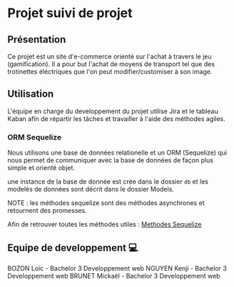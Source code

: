 # Projet suivi de projet

## Présentation

Ce projet est un site d'e-commerce orienté sur l'achat à travers le jeu (gamification). Il a pour but l'achat de moyens de transport tel que des trotinettes éléctriques que l'on peut modifier/customiser à son image.

## Utilisation

L'équipe en charge du developpement du projet utilise Jira et le tableau Kaban afin de répartir les tâches et travailler à l'aide des méthodes agiles.

### ORM Sequelize

Nous utilisons une base de données relationelle et un ORM (Sequelize) qui nous permet de communiquer avec la base de données de façon plus simple et orienté objet. 

une instance de la base de donnée est crée dans le dossier `db` et les modelès de données sont décrit dans le dossier Models.

NOTE : les méthodes sequelize sont des méthodes asynchrones et retournent des promesses.

Afin de retrouver toutes les méthodes utiles :
[Methodes Sequelize](https://dev.to/projectescape/the-comprehensive-sequelize-cheatsheet-3m1m)


## Equipe de developpement 💻

BOZON Loïc - Bachelor 3 Developpement web 
NGUYEN Kenji - Bachelor 3 Developpement web
BRUNET Mickaël - Bachelor 3 Developpement web



